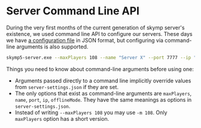 # Server Command Line API

During the very first months of the current generation of skymp server's existence, we used command line API to configure our servers. These days we have [a configuration file](docs_server_configuration_reference.md) in JSON format, but configuring via command-line arguments is also supported.

```bash
skymp5-server.exe --maxPlayers 108 --name "Server X" --port 7777 --ip "127.0.0.1" --offlineMode false
```

Things you need to know about command-line arguments before using one:

- Arguments passed directly to a command line implicitly override values from `server-settings.json` if they are set.
- The only options that exist as command-line arguments are `maxPlayers`, `name`, `port`, `ip`, `offlineMode`. They have the same meanings as options in `server-settings.json`.
- Instead of writing `--maxPlayers 108` you may use `-m 108`. Only `maxPlayers` option has a short version.
